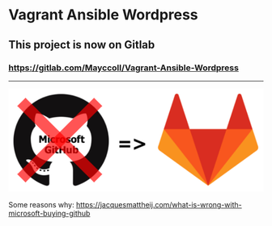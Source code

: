 # Vagrant Ansible Wordpress

## This project is now on Gitlab

### https://gitlab.com/Mayccoll/Vagrant-Ansible-Wordpress

---

![Gitlab](./img/nogithub.png)

Some reasons why: https://jacquesmattheij.com/what-is-wrong-with-microsoft-buying-github
